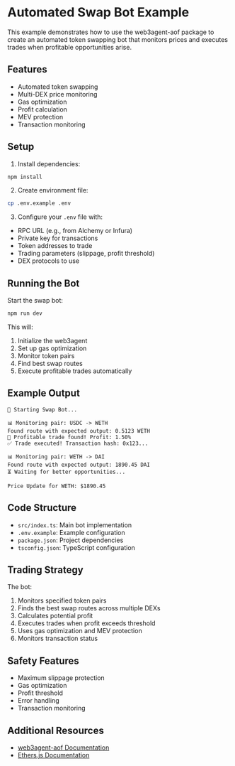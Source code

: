 # Automated Swap Bot Example

This example demonstrates how to use the web3agent-aof package to create an automated token swapping bot that monitors prices and executes trades when profitable opportunities arise.

## Features

- Automated token swapping
- Multi-DEX price monitoring
- Gas optimization
- Profit calculation
- MEV protection
- Transaction monitoring

## Setup

1. Install dependencies:
```bash
npm install
```

2. Create environment file:
```bash
cp .env.example .env
```

3. Configure your `.env` file with:
- RPC URL (e.g., from Alchemy or Infura)
- Private key for transactions
- Token addresses to trade
- Trading parameters (slippage, profit threshold)
- DEX protocols to use

## Running the Bot

Start the swap bot:
```bash
npm run dev
```

This will:
1. Initialize the web3agent
2. Set up gas optimization
3. Monitor token pairs
4. Find best swap routes
5. Execute profitable trades automatically

## Example Output

```
🤖 Starting Swap Bot...

📊 Monitoring pair: USDC -> WETH
Found route with expected output: 0.5123 WETH
🎯 Profitable trade found! Profit: 1.50%
✅ Trade executed! Transaction hash: 0x123...

📊 Monitoring pair: WETH -> DAI
Found route with expected output: 1890.45 DAI
⏳ Waiting for better opportunities...

Price Update for WETH: $1890.45
```

## Code Structure

- `src/index.ts`: Main bot implementation
- `.env.example`: Example configuration
- `package.json`: Project dependencies
- `tsconfig.json`: TypeScript configuration

## Trading Strategy

The bot:
1. Monitors specified token pairs
2. Finds the best swap routes across multiple DEXs
3. Calculates potential profit
4. Executes trades when profit exceeds threshold
5. Uses gas optimization and MEV protection
6. Monitors transaction status

## Safety Features

- Maximum slippage protection
- Gas optimization
- Profit threshold
- Error handling
- Transaction monitoring

## Additional Resources

- [web3agent-aof Documentation](https://github.com/Web3-Agent/onchain-framework)
- [Ethers.js Documentation](https://docs.ethers.org/v6/) 